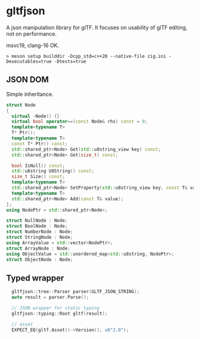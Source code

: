 # gltfjson

A json manipulation library for glTF.
It focuses on usability of glTF editing, not on performance.

msvc19, clang-16 OK.

```
> meson setup builddir -Dcpp_std=c++20 --native-file zig.ini -Dexecutables=true -Dtests=true
```

## JSON DOM

Simple inheritance.

```c++
struct Node
{
  virtual ~Node() {}
  virtual bool operator==(const Node& rhs) const = 0;
  template<typename T>
  T* Ptr();
  template<typename T>
  const T* Ptr() const;
  std::shared_ptr<Node> Get(std::u8string_view key) const;
  std::shared_ptr<Node> Get(size_t) const;

  bool IsNull() const;
  std::u8string U8String() const;
  size_t Size() const;
  template<typename T>
  std::shared_ptr<Node> SetProperty(std::u8string_view key, const T& value);
  template<typename T>
  std::shared_ptr<Node> Add(const T& value);
};
using NodePtr = std::shared_ptr<Node>;

struct NullNode : Node;
struct BoolNode : Node;
struct NumberNode : Node;
struct StringNode : Node;
using ArrayValue = std::vector<NodePtr>;
struct ArrayNode : Node;
using ObjectValue = std::unordered_map<std::u8string, NodePtr>;
struct ObjectNode : Node;
```

## Typed wrapper

```c++
  gltfjson::tree::Parser parser(GLTF_JSON_STRING);
  auto result = parser.Parse();

  // JSON wrapper for static typing
  gltfjson::typing::Root gltf(result);

  // asset
  EXPECT_EQ(gltf.Asset()->Version(), u8"2.0");
```

